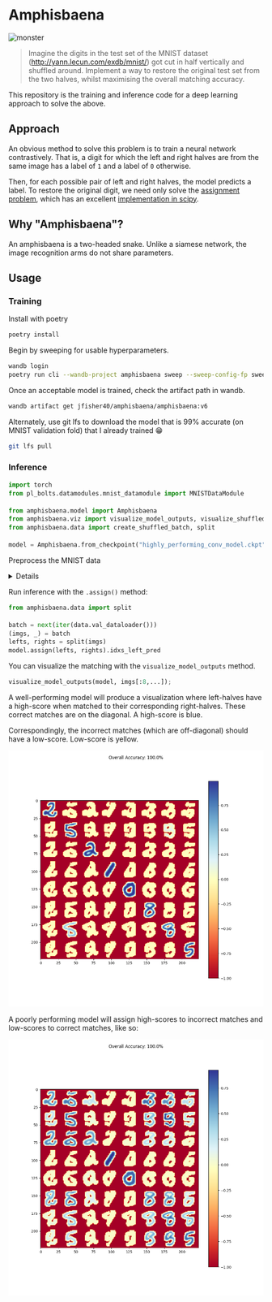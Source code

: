 # Amphisbaena

![monster](https://upload.wikimedia.org/wikipedia/commons/d/dc/%D0%90%D0%BC%D1%84%D0%B8%D1%81%D0%B1%D0%B5%D0%BD%D0%B0._%D0%9C%D0%B8%D0%BD%D0%B8%D0%B0%D1%82%D1%8E%D1%80%D0%B0_%D0%B8%D0%B7_%D0%90%D0%B1%D0%B5%D1%80%D0%B4%D0%B8%D0%BD%D1%81%D0%BA%D0%BE%D0%B3%D0%BE_%D0%B1%D0%B5%D1%81%D1%82%D0%B8%D0%B0%D1%80%D0%B8%D1%8F.png)

> Imagine the digits in the test set of the MNIST dataset
> (http://yann.lecun.com/exdb/mnist/) got cut in half vertically and shuffled
> around. Implement a way to restore the original test set from the two halves,
> whilst maximising the overall matching accuracy.

This repository is the training and inference code for a deep learning approach to solve the above.

## Approach

An obvious method to solve this problem is to train a neural network contrastively. That is, a digit for which the left and right halves are from the same image has a label of `1` and a label of `0` otherwise.

Then, for each possible pair of left and right halves, the model predicts a label. To restore the original digit, we need only solve the [assignment problem](https://en.wikipedia.org/wiki/Assignment_problem), which has an excellent [implementation in scipy](https://docs.scipy.org/doc/scipy/reference/generated/scipy.optimize.linear_sum_assignment.html).

## Why "Amphisbaena"?

An amphisbaena is a two-headed snake. Unlike a siamese network, the image recognition arms do not share parameters.

## Usage

### Training

Install with poetry

```bash
poetry install
```

Begin by sweeping for usable hyperparameters.

```bash
wandb login
poetry run cli --wandb-project amphisbaena sweep --sweep-config-fp sweep.yml
```

Once an acceptable model is trained, check the artifact path in wandb.

```bash
wandb artifact get jfisher40/amphisbaena/amphisbaena:v6
```

Alternately, use git lfs to download the model that is 99% accurate (on MNIST validation fold) that I already trained 😁

```bash
git lfs pull
```

### Inference

```python
import torch
from pl_bolts.datamodules.mnist_datamodule import MNISTDataModule

from amphisbaena.model import Amphisbaena
from amphisbaena.viz import visualize_model_outputs, visualize_shuffled_batch
from amphisbaena.data import create_shuffled_batch, split

model = Amphisbaena.from_checkpoint("highly_performing_conv_model.ckpt")
```

Preprocess the MNIST data

<details>

```python
data = MNISTDataModule(
    num_workers=multiprocessing.cpu_count(),
    normalize=True,
    batch_size=512 if torch.cuda.is_available() else 64,
    val_split=0.01,
)
if backbone.startswith("conv"):
    pipeline = [T.Resize((100, 100)), data.default_transforms()]
    transforms = T.Compose(pipeline)
    data.train_transforms = data.val_transforms = data.test_transforms = transforms
    data.prepare_data()
    data.setup()
else:
    data.train_transforms = data.val_transforms = data.test_transforms = None
data.prepare_data()
data.setup()
```

</details>

Run inference with the `.assign()` method:

```python
from amphisbaena.data import split

batch = next(iter(data.val_dataloader()))
(imgs, _) = batch
lefts, rights = split(imgs)
model.assign(lefts, rights).idxs_left_pred
```

You can visualize the matching with the `visualize_model_outputs` method.

```python
visualize_model_outputs(model, imgs[:8,...]);
```

A well-performing model will produce a visualization where left-halves have a high-score when matched to their corresponding right-halves. These correct matches are on the diagonal. A high-score is blue.

Correspondingly, the incorrect matches (which are off-diagonal) should have a low-score. Low-score is yellow.

![good model output](docs/good.png)

A poorly performing model will assign high-scores to incorrect matches and low-scores to correct matches, like so:

![bad model output](docs/bad.png)
